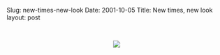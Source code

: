 Slug: new-times-new-look
Date: 2001-10-05
Title: New times, new look
layout: post

<br /><center><img border="0" src="https://media.redmonk.net/images/newDo.gif" /></center>
